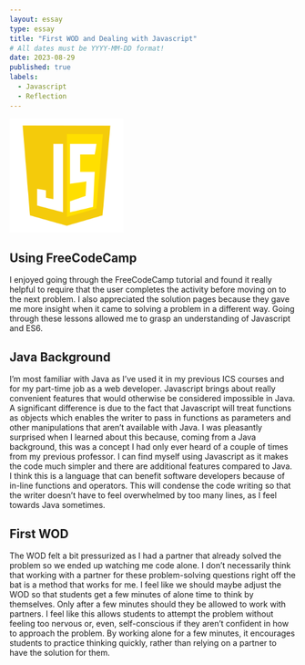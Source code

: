 ```yaml
---
layout: essay
type: essay
title: "First WOD and Dealing with Javascript"
# All dates must be YYYY-MM-DD format!
date: 2023-08-29
published: true
labels:
  - Javascript
  - Reflection
---
```

<img width="200px" class="rounded float-start pe-4" src="../img/logo-javascript-icon-1024.png">

## Using FreeCodeCamp
I enjoyed going through the FreeCodeCamp tutorial and found it really helpful to require that the user completes the activity before moving on to the next problem. I also appreciated the solution pages because they gave me more insight when it came to solving a problem in a different way. Going through these lessons allowed me to grasp an understanding of Javascript and ES6.

## Java Background
I’m most familiar with Java as I’ve used it in my previous ICS courses and for my part-time job as a web developer. Javascript brings about really convenient features that would otherwise be considered impossible in Java. A significant difference is due to the fact that Javascript will treat functions as objects which enables the writer to pass in functions as parameters and other manipulations that aren’t available with Java. I was pleasantly surprised when I learned about this because, coming from a Java background, this was a concept I had only ever heard of a couple of times from my previous professor. I can find myself using Javascript as it makes the code much simpler and there are additional features compared to Java. I think this is a language that can benefit software developers because of in-line functions and operators. This will condense the code writing so that the writer doesn’t have to feel overwhelmed by too many lines, as I feel towards Java sometimes.

## First WOD
The WOD felt a bit pressurized as I had a partner that already solved the problem so we ended up watching me code alone. I don’t necessarily think that working with a partner for these problem-solving questions right off the bat is a method that works for me. I feel like we should maybe adjust the WOD so that students get a few minutes of alone time to think by themselves. Only after a few minutes should they be allowed to work with partners. I feel like this allows students to attempt the problem without feeling too nervous or, even, self-conscious if they aren’t confident in how to approach the problem. By working alone for a few minutes, it encourages students to practice thinking quickly, rather than relying on a partner to have the solution for them. 
